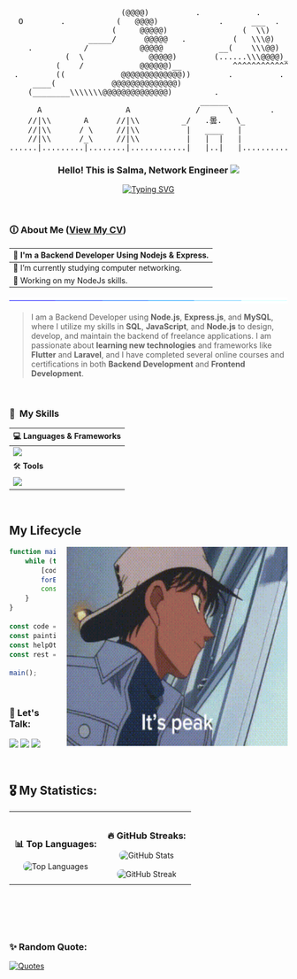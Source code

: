 <pre lang="javascript">
                        (@@@@)          .            .                  .                          .              .                    .                        .                      .
  O        .           (   @@@@)             .      ___  .      .              .          .                .                    .                .                        .  _(@)
                      (     @@@@@)                (  \\)                             .              .                    .                  .               .            ___(  #@)    .
                 _____/      @@@@@   .          (   \\\@)                .                                .                                                          ___(.......#@)
    .           /           @@@@@            __(    \\\@@)                          .         .                 _¥_            .         .      .        (@@@)        .                  .
            (  \              @@@@@)        (......\\\@@@@)___                                       .        /| 0 |\                                (    @@@@@)
          (    /            @@@@@@)__           ^^^^^^^^^^^^^^^^            .            .               _^^^^^|_п_|^^^^_                    .  (       @@@@@@@@)             .             .
 .        ((            @@@@@@@@@@@@@))        .          .          .            .                ____//////////\\\\\\\\\____         ,,,,,(...............@@@@@@@)  .                 .
     ____(            @@@@@@@@@@@@@@)                                     .                    ___///////////////\\\\\\\\\\\\\\___          .               .                  .
    (________\\\\\\\@@@@@@@@@@@@@@)         .                .                  .        .   /\_/\_/\_/\_/\_/\_/\_/\_/\_/\_/\_/\_/\              .           .                      (@@)
                                         ______                      .                  ____|  _              ___      __    ___   |___                              _____________(  @@@)
      A                  A              /      \        .        .      .             /  _    /       __/    /   __  /      \    \  _   \                       ....(................@@@@)
    //|\\       A      //|\\         _/   .曇.   \_         .               .     ___/  /    |      _/          /     __    __      __    \___                                           
    //|\\      / \     //|\\          |   ____   |                            __/  _  /       _      __    __/      /     ___  \      \      _\__                          //|\\                  
    //|\\      /_\     //|\\          |   |  |   |                          /     /      ___/     __/   __/        /     __     |__    \__        \                        //|\\                    
......|.........|........|............|___|..|___|......................../            /        /      | @susalulmumaO12   \        \      \        \........................|......................
</pre>


<h3 align="center">
  Hello! This is Salma, Network Engineer 
  <img src="https://media.giphy.com/media/hvRJCLFzcasrR4ia7z/giphy.gif" width="28">
</h3>

<p align="center">
  <a href="https://git.io/typing-svg"><img src="https://readme-typing-svg.demolab.com?font=Fira+Code&pause=1000&color=EF97B0&center=true&width=435&lines=Backend+Developer;Network+Engineer;CyberSecurity+Student" alt="Typing SVG" /></a>
</p>


<br>


### 🛈 About Me (<a href="./assets/SalmaAlfawal-CV.pdf" target="_blank">View My CV</a>)
|🏢 I'm a **Backend Developer** Using **Nodejs** & **Express**.|
| :--- |
|🌱 I’m currently studying computer networking.
|🔭 Working on my NodeJs skills.|
 
<img src="./assets/loading.gif" width="1000" height="10" align="center"/>

> I am a Backend Developer using **Node.js**, **Express.js**, and **MySQL**, where I utilize my skills in **SQL**, **JavaScript**, and **Node.js** to design, develop, and maintain the backend of freelance applications. I am passionate about **learning new technologies** and frameworks like **Flutter** and **Laravel**, and I have completed several online courses and certifications in both **Backend Development** and **Frontend Development**.




<br>


### 🎯 &nbsp;My Skills
| 💻 **Languages & Frameworks** |
| :--- |
| <img src="https://skillicons.dev/icons?i=nodejs,express,js,typescript,mysql,php,laravel,flutter,c,cpp,cmake,java,py,html,css" />|
| 🛠 **Tools** |
| <img src="https://skillicons.dev/icons?i=vscode,postman,androidstudio,github,git,md,firebase,discord,bots,windows,linux,arch,stackoverflow,npm,illustrator,aftereffects,premiere,photoshop&perline=12" />|


<br>


## My Lifecycle

<div style="float: right; margin-left: 20px;">
    <img src="./assets/hattori-peak.gif" align="right" width="400" height="360"/>
</div>

```js
function main() {
    while (true) {
        [code, painting, helpOthers, rest].
        forEach(task => task());
        console.log("Repeating the cycle...");
    }
}

const code = () => console.log("Writing code.");
const painting = () => console.log("Painting.");
const helpOthers = () => console.log("Helping others.");
const rest = () => console.log("Taking a break.");

main();
```

<br>


### 📩 Let's Talk:
<a href="https://discord.com/users/susalulmumao12" target="_blank"><img src="https://img.shields.io/badge/-susalulmumao12-0077B5?style=for-the-badge&logo=discord&color=F3FDF3"/></a>
<a href="https://www.linkedin.com/in/salma-fawal12/" target="_blank"><img src="https://img.shields.io/badge/-Salma Alfawal-0077B5?style=for-the-badge&logo=Linkedin"/></a>
<a href="fawal.salma@gmail.com" target="_blank"><img src="https://img.shields.io/badge/-fawal.salma-0077B5?style=for-the-badge&logo=Gmail&color=F3FDF3"/></a>


<br>


## 🎖️ My Statistics:

<!-- GitHub Stats -->
<table align="center">
  <tr>
    <td align="center" style="padding: 10px;">
      <h3>📊 Top Languages:</h3>
      <img src="https://encept-github-status.vercel.app/api/top-langs?username=susalulmumaO12&langs_count=6&show_icons=true&locale=en&theme=synthwave&layout=donut" alt="Top Languages" style="border-radius: 8px;" />
    </td>
    <td align="center" style="padding: 10px;">
      <h3>🔥 GitHub Streaks:</h3>
      <img src="https://github-readme-stats.vercel.app/api?username=susalulmumaO12&show_icons=true&theme=synthwave&hide_border=true" alt="GitHub Stats" style="border-radius: 8px;" />
      <br><br>
      <img src="https://github-readme-streak-stats.herokuapp.com/?user=susalulmumaO12&theme=synthwave&hide_border=true&show_icons=true" alt="GitHub Streak" style="border-radius: 8px;" />
    </td>
  </tr>
</table>

<br><br>



<br>


### ✨ Random Quote:
<a href="https://github.com/piyushsuthar/github-readme-quotes">
    <img alt="Quotes" src="https://quotes-github-readme.vercel.app/api?type=horizontal&theme=dracula&animation=grow_out_in&quoteCategory=programming?border=true">
</a>

